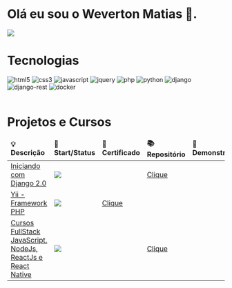 <h1>
    Olá eu sou o Weverton Matias 🖖.
</h1>

<a href="https://www.linkedin.com/in/weverton-matias-09854416b/">
    <img src="https://img.shields.io/badge/LinkedIn-0077B5?style=for-the-badge&logo=linkedin&logoColor=white">
</a>

<h1>Tecnologias</h1>

<div style="display: inline_block">
    <img aling="center" alt="html5"
        src="https://img.shields.io/badge/HTML5-E34F26?style=for-the-badge&logo=html5&logoColor=white">
    <img aling="center" alt="css3"
        src="https://img.shields.io/badge/CSS3-1572B6?style=for-the-badge&logo=css3&logoColor=white">
    <img aling="center" alt="javascript"
        src="https://img.shields.io/badge/JavaScript-323330?style=for-the-badge&logo=javascript&logoColor=F7DF1E">
    <img aling="center" alt="jquery"
        src="https://img.shields.io/badge/jQuery-0769AD?style=for-the-badge&logo=jquery&logoColor=white">
    <img aling="center" alt="php"
        src="https://img.shields.io/badge/PHP-777BB4?style=for-the-badge&logo=php&logoColor=white">
    <img aling="center" alt="python"
        src="https://img.shields.io/badge/Python-14354C?style=for-the-badge&logo=python&logoColor=white">
    <img aling="center" alt="django"
        src="https://img.shields.io/badge/Django-092E20?style=for-the-badge&logo=django&logoColor=white">
    <img aling="center" alt="django-rest"
        src="https://img.shields.io/badge/django%20rest-ff1709?style=for-the-badge&logo=django&logoColor=white">
    <img aling="center" alt="docker"
        src="https://img.shields.io/badge/Docker-2CA5E0?style=for-the-badge&logo=docker&logoColor=white">
</div>
<br>
<h1>Projetos e Cursos</h1>
<table>
    <thead>
        <tr border: none;>
            <td><b>💡 Descrição</b></td>
            <td><b>🏁 Start/Status</b></td>
            <td><b>📜 Certificado</b></td>
            <td><b>📚 Repositório</b></td>
            <td><b>👀 Demonstração</b></td>
        </tr>
    </thead>
    <tbody>
        <tr>
            <td>
                <a href="https://github.com/wevertonmatias/curso-django-2.0">
                    Iniciando com Django 2.0
                </a>
            </td>
            <td>
                <img src="https://progress-bar.dev/100/?title=DEZ/2019">
            </td>
            <td>
                <a href="#"></a>
            </td>
            <td>
                <a href="https://github.com/wevertonmatias/curso-django-2.0">
                    Clique
                </a>
            </td>
            <td>
                <a href=""></a>
            </td>
        </tr>
        <tr>
            <td>
                <a href="certificados/back/Yii_Framework_PHP.pdf">
                    Yii - Framework PHP
                </a>
            </td>
            <td>
                <img src="https://progress-bar.dev/100/?title=FEV/2020">
            </td>
            <td>
                <a href="./certificados/back/Yii_Framework_PHP.pdf">
                    Clique
                </a>
            </td>
            <td><a href=""></a></td>
            <td><a href=""></a></td>
        </tr>
        <tr>
            <td>
                <a href="#">
                    Cursos FullStack JavaScript. NodeJs, ReactJs e React Native
                </a>
            </td>
            <td>
                <img src="https://progress-bar.dev/30/?title=JAN/2021">
            </td>
            <td>
                <a href="#">
                </a>
            </td>
            <td><a href="https://github.com/wevertonmatias/fullstack_javascript">Clique</a></td>
            <td><a href=""></a></td>
        </tr>
    </tbody>
</table>
